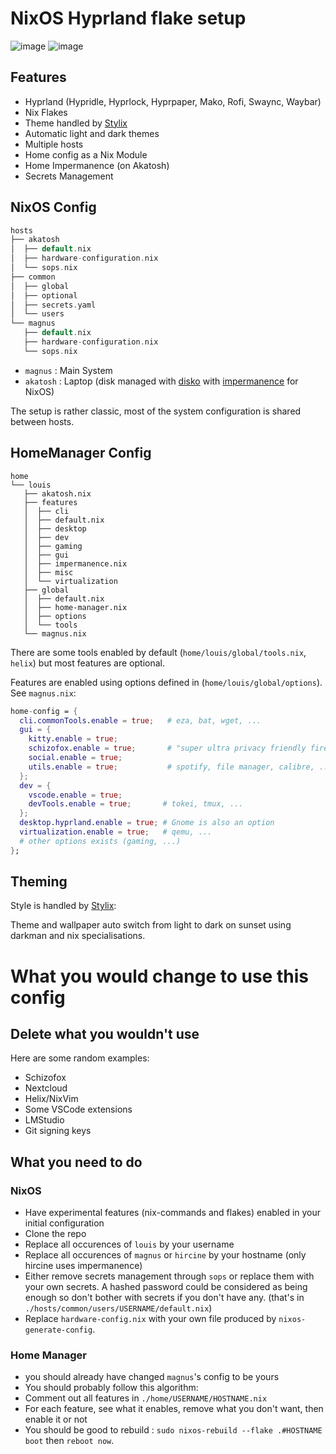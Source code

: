# NixOS Hyprland flake setup
![image](https://github.com/user-attachments/assets/29804599-a741-42ae-b2b3-1726eec60d36)
![image](https://github.com/user-attachments/assets/d3762d3a-bf14-401a-90c9-00f5940a8f7e)

## Features
- Hyprland (Hypridle, Hyprlock, Hyprpaper, Mako, Rofi, Swaync, Waybar)
- Nix Flakes
- Theme handled by [Stylix](https://github.com/danth/stylix)
- Automatic light and dark themes
- Multiple hosts
- Home config as a Nix Module
- Home Impermanence (on Akatosh)
- Secrets Management

## NixOS Config
```rust
hosts
├── akatosh
│  ├── default.nix
│  ├── hardware-configuration.nix
│  └── sops.nix
├── common
│  ├── global
│  ├── optional
│  ├── secrets.yaml
│  └── users
└── magnus
   ├── default.nix
   ├── hardware-configuration.nix
   └── sops.nix
```
- `magnus` : Main System
- `akatosh` : Laptop (disk managed with [disko](https://github.com/nix-community/disko) with [impermanence](https://nixos.wiki/wiki/Impermanence) for NixOS)

The setup is rather classic, most of the system configuration is shared between hosts.

## HomeManager Config

```
home
└── louis
   ├── akatosh.nix
   ├── features
   │  ├── cli
   │  ├── default.nix
   │  ├── desktop
   │  ├── dev
   │  ├── gaming
   │  ├── gui
   │  ├── impermanence.nix
   │  ├── misc
   │  └── virtualization
   ├── global
   │  ├── default.nix
   │  ├── home-manager.nix
   │  ├── options
   │  └── tools
   └── magnus.nix
```

There are some tools enabled by default (`home/louis/global/tools.nix`, `helix`) but most features are optional.

Features are enabled using options defined in (`home/louis/global/options`). See `magnus.nix`:
```nix
home-config = {
  cli.commonTools.enable = true;   # eza, bat, wget, ...
  gui = {
    kitty.enable = true;
    schizofox.enable = true;       # "super ultra privacy friendly firefox config"
    social.enable = true;
    utils.enable = true;           # spotify, file manager, calibre, ...
  };
  dev = {
    vscode.enable = true;
    devTools.enable = true;       # tokei, tmux, ...
  };
  desktop.hyprland.enable = true; # Gnome is also an option
  virtualization.enable = true;   # qemu, ...
  # other options exists (gaming, ...)
};
```

## Theming
Style is handled by [Stylix](https://github.com/danth/stylix):

Theme and wallpaper auto switch from light to dark on sunset using darkman and nix specialisations.

# What you would change to use this config
## Delete what you wouldn't use
Here are some random examples:
- Schizofox
- Nextcloud
- Helix/NixVim
- Some VSCode extensions
- LMStudio
- Git signing keys

## What you need to do
### NixOS
- Have experimental features (nix-commands and flakes) enabled in your initial configuration
- Clone the repo
- Replace all occurences of `louis` by your username
- Replace all occurences of `magnus` or `hircine` by your hostname (only hircine uses impermanence)
- Either remove secrets management through `sops` or replace them with your own secrets. A hashed password could be considered as being enough so don't bother with secrets if you don't have any. (that's in `./hosts/common/users/USERNAME/default.nix`)
- Replace `hardware-config.nix` with your own file produced by `nixos-generate-config`.

### Home Manager
- you should already have changed `magnus`'s config to be yours
- You should probably follow this algorithm:
- Comment out all features in `./home/USERNAME/HOSTNAME.nix`
- For each feature, see what it enables, remove what you don't want, then enable it or not
- You should be good to rebuild : `sudo nixos-rebuild --flake .#HOSTNAME boot` then `reboot now`.

